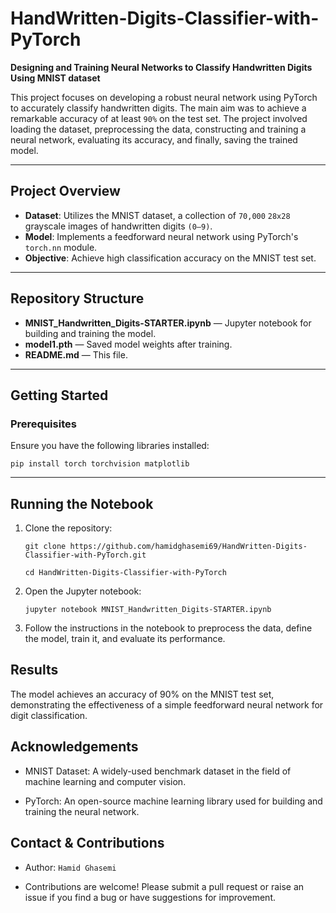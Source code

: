 # HandWritten-Digits-Classifier-with-PyTorch

**Designing and Training Neural Networks to Classify Handwritten Digits Using MNIST dataset**

This project focuses on developing a robust neural network using PyTorch to accurately classify handwritten digits. The main aim was to achieve a remarkable accuracy of at least `90%` on the test set. The project involved loading the dataset, preprocessing the data, constructing and training a neural network, evaluating its accuracy, and finally, saving the trained model.

---

## Project Overview

- **Dataset**: Utilizes the MNIST dataset, a collection of `70,000` `28x28` grayscale images of handwritten digits `(0–9)`.
- **Model**: Implements a feedforward neural network using PyTorch's `torch.nn` module.
- **Objective**: Achieve high classification accuracy on the MNIST test set.

---

## Repository Structure

- **MNIST_Handwritten_Digits-STARTER.ipynb** — Jupyter notebook for building and training the model.
- **model1.pth** — Saved model weights after training.
- **README.md** — This file.

---

## Getting Started

### Prerequisites

Ensure you have the following libraries installed:

`pip install torch torchvision matplotlib`


---

## Running the Notebook

1. Clone the repository:
   
   `git clone https://github.com/hamidghasemi69/HandWritten-Digits-Classifier-with-PyTorch.git`
   
   `cd HandWritten-Digits-Classifier-with-PyTorch`

3. Open the Jupyter notebook:

   `jupyter notebook MNIST_Handwritten_Digits-STARTER.ipynb`

4. Follow the instructions in the notebook to preprocess the data, define the model, train it, and evaluate its performance.


## Results

The model achieves an accuracy of 90% on the MNIST test set, demonstrating the effectiveness of a simple feedforward neural network for digit classification.


## Acknowledgements

- MNIST Dataset: A widely-used benchmark dataset in the field of machine learning and computer vision.

- PyTorch: An open-source machine learning library used for building and training the neural network.


## Contact & Contributions

- Author: `Hamid Ghasemi`

- Contributions are welcome! Please submit a pull request or raise an issue if you find a bug or have suggestions for improvement.









